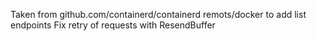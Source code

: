 
Taken from github.com/containerd/containerd remots/docker to add list endpoints
Fix retry of requests with ResendBuffer
